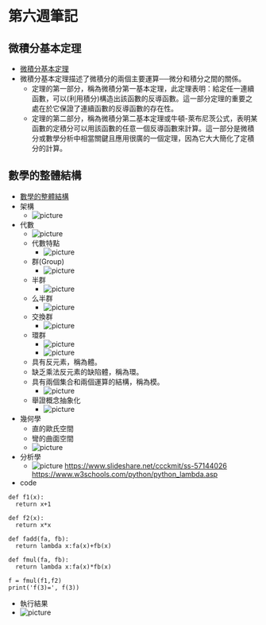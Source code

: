 # 第六週筆記
## 微積分基本定理
* [微積分基本定理](https://zh.wikipedia.org/wiki/%E5%BE%AE%E7%A7%AF%E5%88%86%E5%9F%BA%E6%9C%AC%E5%AE%9A%E7%90%86)
* 微積分基本定理描述了微積分的兩個主要運算──微分和積分之間的關係。
  * 定理的第一部分，稱為微積分第一基本定理，此定理表明：給定任一連續函數，可以(利用積分)構造出該函數的反導函數。這一部分定理的重要之處在於它保證了連續函數的反導函數的存在性。
  * 定理的第二部分，稱為微積分第二基本定理或牛頓-萊布尼茨公式，表明某函數的定積分可以用該函數的任意一個反導函數來計算。這一部分是微積分或數學分析中相當關鍵且應用很廣的一個定理，因為它大大簡化了定積分的計算。
## 數學的整體結構
* [數學的整體結構](https://speakerdeck.com/ccckmit/yong-shi-fen-zhong-kuai-su-zhang-wo-shu-xue-de-zheng-ti-jie-gou)
* 架構
  * ![picture](https://github.com/www-abcdefg/ai109b/blob/main/pic/%E7%AC%AC%E5%85%AD%E9%80%B1pic/%E7%AC%AC%E5%85%AD%E9%80%B1%E5%9C%96%E4%B8%80.png)
* 代數
  * ![picture](https://github.com/www-abcdefg/ai109b/blob/main/pic/%E7%AC%AC%E5%85%AD%E9%80%B1pic/%E7%AC%AC%E5%85%AD%E9%80%B1%E5%9C%96%E4%BA%8C.png)
  * 代數特點
    * ![picture](https://github.com/www-abcdefg/ai109b/blob/main/pic/%E7%AC%AC%E5%85%AD%E9%80%B1pic/%E7%AC%AC%E5%85%AD%E9%80%B1%E5%9C%96%E4%BA%94.png)
  * 群(Group)
    * ![picture](https://github.com/www-abcdefg/ai109b/blob/main/pic/%E7%AC%AC%E5%85%AD%E9%80%B1pic/%E7%AC%AC%E5%85%AD%E9%80%B1%E5%9C%96%E5%85%AD.png)
  * 半群
    * ![picture](https://github.com/www-abcdefg/ai109b/blob/main/pic/%E7%AC%AC%E5%85%AD%E9%80%B1pic/%E7%AC%AC%E5%85%AD%E9%80%B1%E5%9C%96%E4%B8%83.png)
  * 么半群
    * ![picture](https://github.com/www-abcdefg/ai109b/blob/main/pic/%E7%AC%AC%E5%85%AD%E9%80%B1pic/%E7%AC%AC%E5%85%AD%E9%80%B1%E5%9C%96%E5%85%AB.png)
  * 交換群
    * ![picture](https://github.com/www-abcdefg/ai109b/blob/main/pic/%E7%AC%AC%E5%85%AD%E9%80%B1pic/%E7%AC%AC%E5%85%AD%E9%80%B1%E5%9C%96%E4%B9%9D.png)
  * 環群
    * ![picture](https://github.com/www-abcdefg/ai109b/blob/main/pic/%E7%AC%AC%E5%85%AD%E9%80%B1pic/%E7%AC%AC%E5%85%AD%E9%80%B1%E5%9C%96%E5%8D%81.png)
    * ![picture](https://github.com/www-abcdefg/ai109b/blob/main/pic/%E7%AC%AC%E5%85%AD%E9%80%B1pic/%E7%AC%AC%E5%85%AD%E9%80%B1%E5%9C%96%E5%8D%81%E4%B8%80.png)
  * 具有反元素，稱為體。
  * 缺乏乘法反元素的缺陷體，稱為環。
  * 具有兩個集合和兩個運算的結構，稱為模。
    * ![picture](https://github.com/www-abcdefg/ai109b/blob/main/pic/%E7%AC%AC%E5%85%AD%E9%80%B1pic/%E7%AC%AC%E5%85%AD%E9%80%B1%E5%9C%96%E5%8D%81%E4%BA%8C.png)
  * 舉證概念抽象化
    * ![picture](https://github.com/www-abcdefg/ai109b/blob/main/pic/%E7%AC%AC%E5%85%AD%E9%80%B1pic/%E7%AC%AC%E5%85%AD%E9%80%B1%E5%9C%96%E5%8D%81%E4%B8%89.png)
* 幾何學
  * 直的歐氏空間
  * 彎的曲面空間
  * ![picture](https://github.com/www-abcdefg/ai109b/blob/main/pic/%E7%AC%AC%E5%85%AD%E9%80%B1pic/%E7%AC%AC%E5%85%AD%E9%80%B1%E5%9C%96%E4%B8%89.png)
* 分析學
  * ![picture](https://github.com/www-abcdefg/ai109b/blob/main/pic/%E7%AC%AC%E5%85%AD%E9%80%B1pic/%E7%AC%AC%E5%85%AD%E9%80%B1%E5%9C%96%E5%9B%9B.png)
https://www.slideshare.net/ccckmit/ss-57144026
https://www.w3schools.com/python/python_lambda.asp
* code
```
def f1(x):
  return x+1

def f2(x):
  return x*x

def fadd(fa, fb):
  return lambda x:fa(x)+fb(x)

def fmul(fa, fb):
  return lambda x:fa(x)*fb(x)

f = fmul(f1,f2)
print('f(3)=', f(3))
```
* 執行結果
* ![picture]()